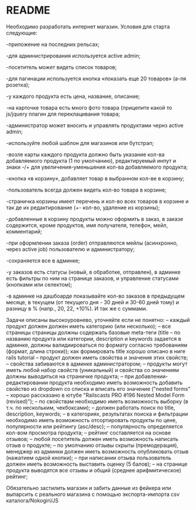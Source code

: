 # README

Необходимо разработать интернет магазин. Условия для старта следующие:

-приложение на последних рельсах;

-для администрирования используется active admin;

-посетитель может видеть список товаров;

-для пагинации используется кнопка «показать еще 20 товаров» (а-ля розетка);

-у каждого продукта есть цена, название, описание;

-на карточке товара есть много фото товара (прицепите какой то js/jquery плагин для переклацивания товара;

-администратор может вносить и управлять продуктами чернз active admin;

-используйте любой шаблон для магазинов или бутстрап;

-возле карты каждого продукта должно быть указание кол-ва добавляемого продукта (1 по умолчанию), редактируемый инпут и знаки -/+ для увеличения-уменьшения кол-ва добавляемого продукта;

-кнопка «в корзину», добавляет товар в выбранном кол-ве в корзину;

-пользователь всегда должен видеть кол-во товара в корзине;

-страничка корзины имеет перечень и кол-во всех товаров в корзине и так де их редактирование (+- кол-во, удаление из корзины);

-добавленные в корзину продукты можно оформить в заказ, в заказе содержится, кроме продуктов, имя получателя, телефон, мейл, комментарий;

-при оформлении заказа (order) отправляются мейлы (асинхронно, через active job) пользователю и администратору;

-сохраняется все в админке;

-у заказов есть статусы (новый, в обработке, отправлен), в админке есть фильтры по ним на странице заказов, и управление статусами (кнопками или селектом);

-в админке на дашбоарде показывайте кол-во заказов в предыдущем месяце, в текущем (от текущего дня - 30 дней и 30-60 дней тому) и разницу в % (напр., 20, 22, +10%). И так же с суммами.

Задачи описаны высокоуровнево, уточняйте если не понятно: – каждый продукт должен должен иметь категорию (или несколько); – все страницы страницы должны содержать базовые meta-теги (title – по названию продукта или категории, description и keywords задается в админке, должны валидиироваться по формату согласно требованиям (формат, длина строки)); как формировать title хорошо описано в ниге rails tutorial – продукт должен иметь свойства и значения этих свойств; – свойства забиваются в админке администратором; – продукты могут иметь любой набор свойств (уникальный) и свойства со значениям должны выводиться на страничке продукта; – при добавлении-редактировании продукта необходимо иметь возможность добавить свойство из dropdown со списка и вписать его значение ("nested forms" – хорошо рассказано в ютубе "Railscasts PRO #196 Nested Model Form (revised)"); – по свойствам необходимо иметь возможность выборку (в т.ч. по нескольким, чекбоксами); – должен работать поиск по title, description, keywords; – в категориях, результатах поиска и фильтрации необходимо иметь возможность отсортировать продукты по цене, популярности или рейтингу (asc/desc); – популярность определяется кол-вом просмотра продукта; – рейтинг составляется на основе отзывов; – любой посетитель должен иметь возможность написать отзыв о продукте; – по умолчанию отзывы скрыты (премодерация), менеджер из админки должен иметь возможность опубликовать отзыв (нажатием одной кнопки); – при написании отзыва пользователь должен иметь возможность выставить оценку (5 балов); – на странице продукта выводятся все отзывы и общий (среднее арифмитическое) рейтинг;

Обязательно застилить магазин и забить данные из фейкера или выпарсить с реального магазина с помощью экспорта-импорта csv каталога/Nokogiri/JS